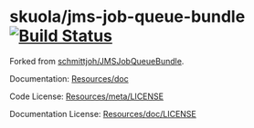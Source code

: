 skuola/jms-job-queue-bundle [![Build Status](https://app.travis-ci.com/edezacas/job-queue-bundle.svg?branch=master)](https://app.travis-ci.com/github/edezacas/job-queue-bundle)
=================

Forked from [schmittjoh/JMSJobQueueBundle](https://github.com/schmittjoh/JMSJobQueueBundle).


Documentation: 
[Resources/doc](http://jmsyst.com/bundles/JMSJobQueueBundle)
    

Code License:
[Resources/meta/LICENSE](https://github.com/schmittjoh/JMSJobQueueBundle/blob/master/Resources/meta/LICENSE)


Documentation License:
[Resources/doc/LICENSE](https://github.com/schmittjoh/JMSJobQueueBundle/blob/master/Resources/doc/LICENSE)
